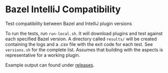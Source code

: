 # Bazel IntelliJ Compatibility
Test compatibility between Bazel and IntelliJ plugin versions

To run the tests, run `run-local.sh`. It will download plugins and test against each specified Bazel version.
A directory called `results/` will be created containing the logs and a .csv file with the exit code for each test.
See `versions.sh` for the complete list. Assumes that building with the aspects is representative for a working plugin.

Example output can found under [releases](https://github.com/cgbystrom/bazel-intellij-compatibility/releases).

